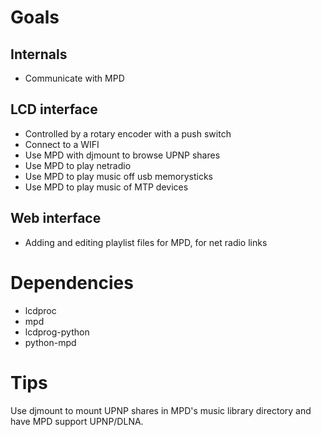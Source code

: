 Goals
=====

Internals
----------
 * Communicate with MPD

LCD interface
-------------
 * Controlled by a rotary encoder with a push switch
 * Connect to a WIFI
 * Use MPD with djmount to browse UPNP shares
 * Use MPD to play netradio
 * Use MPD to play music off usb memorysticks
 * Use MPD to play music of MTP devices
 
Web interface
-------------
 * Adding and editing playlist files for MPD, for net radio links
 
 
 Dependencies
 ============
 
  * lcdproc
  * mpd
  * lcdprog-python
  * python-mpd
 
 
 Tips
 ====
 
 Use djmount to mount UPNP shares in MPD's music library directory and have MPD
 support UPNP/DLNA.
